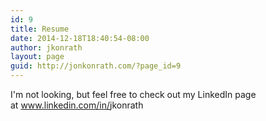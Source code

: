 ```yaml
---
id: 9
title: Resume
date: 2014-12-18T18:40:54-08:00
author: jkonrath
layout: page
guid: http://jonkonrath.com/?page_id=9
---
```

I'm not looking, but feel free to check out my LinkedIn page at <a href="www.linkedin.com/in/jkonrath" target="_blank"><span class="domain">www.linkedin.com/in/</span><span class="vanity-name">jkonrath</span></a>
